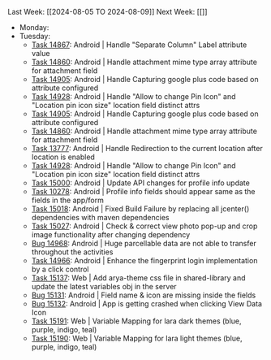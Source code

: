 Last Week: [[2024-08-05 TO 2024-08-09]]
Next Week: [[]]

- Monday:
- Tuesday:
	- [Task 14867](https://dev.azure.com/appsteer/appsteer.io/_workitems/edit/14867): Android | Handle "Separate Column" Label attribute value
	- [Task 14860](https://dev.azure.com/appsteer/appsteer.io/_workitems/edit/14860): Android | Handle attachment mime type array attribute for attachment field
	- [Task 14905](https://dev.azure.com/appsteer/appsteer.io/_workitems/edit/14905): Android | Handle Capturing google plus code based on attribute configured
	- [Task 14928](https://dev.azure.com/appsteer/appsteer.io/_workitems/edit/14928): Android | Handle "Allow to change Pin Icon" and "Location pin icon size" location field distinct attrs
	- [Task 14905](https://dev.azure.com/appsteer/appsteer.io/_workitems/edit/14905): Android | Handle Capturing google plus code based on attribute configured
	- [Task 14860](https://dev.azure.com/appsteer/appsteer.io/_workitems/edit/14860): Android | Handle attachment mime type array attribute for attachment field
	- [Task 13777](https://dev.azure.com/appsteer/appsteer.io/_workitems/edit/13777): Android | Handle Redirection to the current location after location is enabled
	- [Task 14928](https://dev.azure.com/appsteer/appsteer.io/_workitems/edit/14928): Android | Handle "Allow to change Pin Icon" and "Location pin icon size" location field distinct attrs
	- [Task 15000](https://dev.azure.com/appsteer/appsteer.io/_workitems/edit/15000): Android | Update API changes for profile info update
	- [Task 10278](https://dev.azure.com/appsteer/appsteer.io/_workitems/edit/10278): Android | Profile info fields should appear same as the fields in the app/form
	- [Task 15018](https://dev.azure.com/appsteer/appsteer.io/_workitems/edit/15018): Android | Fixed Build Failure by replacing all jcenter() dependencies with maven dependencies
	- [Task 15027](https://dev.azure.com/appsteer/appsteer.io/_workitems/edit/15027): Android | Check & correct view photo pop-up and crop image functionality after changing dependency
	- [Bug 14968](https://dev.azure.com/appsteer/appsteer.io/_workitems/edit/14968): Android | Huge parcellable data are not able to transfer throughout the activities
	- [Task 14966](https://dev.azure.com/appsteer/appsteer.io/_workitems/edit/14966): Android | Enhance the fingerprint login implementation by a click control
	- [Task 15137](https://dev.azure.com/appsteer/appsteer.io/_workitems/edit/15137): Web | Add arya-theme css file in shared-library and update the latest variables obj in the server
	- [Bug 15131](https://dev.azure.com/appsteer/appsteer.io/_workitems/edit/15131): Android | Field name & icon are missing inside the fields
	- [Bug 15132](https://dev.azure.com/appsteer/appsteer.io/_workitems/edit/15132): Android | App is getting crashed when clicking View Data Icon
	- [Task 15191](https://dev.azure.com/appsteer/appsteer.io/_workitems/edit/15191): Web | Variable Mapping for lara dark themes (blue, purple, indigo, teal)
	- [Task 15190](https://dev.azure.com/appsteer/appsteer.io/_workitems/edit/15190): Web | Variable Mapping for lara light themes (blue, purple, indigo, teal)